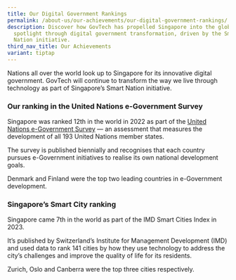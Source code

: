 ```yaml
---
title: Our Digital Government Rankings
permalink: /about-us/our-achievements/our-digital-government-rankings/
description: Discover how GovTech has propelled Singapore into the global
  spotlight through digital government transformation, driven by the Smart
  Nation initiative.
third_nav_title: Our Achievements
variant: tiptap
---
```

<p>Nations all over the world look up to Singapore for its innovative digital
government. GovTech will continue to transform the way we live through
technology as part of Singapore’s Smart Nation initiative.</p>
<h3>Our ranking in the United Nations e-Government Survey</h3>
<p>Singapore was ranked 12th in the world in 2022 as part of the <a href="https://publicadministration.un.org/egovkb/en-us/Reports/UN-E-Government-Survey-2022" rel="noopener noreferrer nofollow" target="_blank">United Nations e-Government Survey</a> —
an assessment that measures the development of all 193 United Nations member
states.</p>
<p>The survey is published biennially and recognises that each country pursues
e-Government initiatives to realise its own national development goals.</p>
<p>Denmark and Finland were the top two leading countries in e-Government
development.</p>
<h3>Singapore’s Smart City ranking</h3>
<p>Singapore came 7th in the world as part of the IMD Smart Cities Index
in 2023.</p>
<p>It’s published by Switzerland’s Institute for Management Development (IMD)
and used data to rank 141 cities by how they use technology to address
the city’s challenges and improve the quality of life for its residents.</p>
<p>Zurich, Oslo and Canberra were the top three cities respectively.</p>